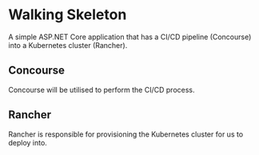 # Walking Skeleton

A simple ASP.NET Core application that has a CI/CD pipeline (Concourse) into a Kubernetes cluster (Rancher).

## Concourse

Concourse will be utilised to perform the CI/CD process.

## Rancher

Rancher is responsible for provisioning the Kubernetes cluster for us to deploy into.

